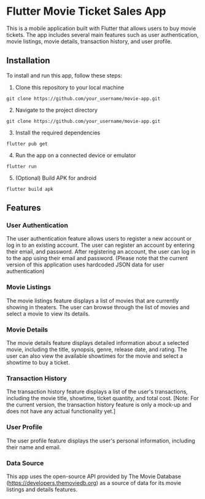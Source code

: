 # Flutter Movie Ticket Sales App

This is a mobile application built with Flutter that allows users to buy movie tickets. The app includes several main features such as user authentication, movie listings, movie details, transaction history, and user profile.

## Installation

To install and run this app, follow these steps:

1. Clone this repository to your local machine
```console
git clone https://github.com/your_username/movie-app.git
```
2. Navigate to the project directory
```console
git clone https://github.com/your_username/movie-app.git
```
3. Install the required dependencies
```console
flutter pub get
```
4. Run the app on a connected device or emulator
```console
flutter run
```
5. (Optional) Build APK for android
```console
flutter build apk
```

## Features

### User Authentication

The user authentication feature allows users to register a new account or log in to an existing account. The user can register an account by entering their email, and password. After registering an account, the user can log in to the app using their email and password. (Please note that the current version of this application uses hardcoded JSON data for user authentication)

### Movie Listings

The movie listings feature displays a list of movies that are currently showing in theaters. The user can browse through the list of movies and select a movie to view its details.

### Movie Details

The movie details feature displays detailed information about a selected movie, including the title, synopsis, genre, release date, and rating. The user can also view the available showtimes for the movie and select a showtime to buy a ticket.

### Transaction History

The transaction history feature displays a list of the user's transactions, including the movie title, showtime, ticket quantity, and total cost. 
[Note: For the current version, the transaction history feature is only a mock-up and does not have any actual functionality yet.]

### User Profile

The user profile feature displays the user's personal information, including their name and email. 

### Data Source
This app uses the open-source API provided by The Movie Database (https://developers.themoviedb.org) as a source of data for its movie listings and details features.

